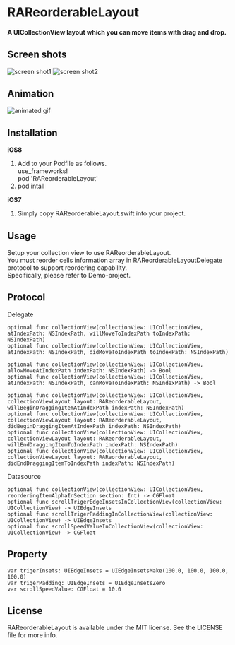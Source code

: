 RAReorderableLayout
=======================

#### A UICollectionView layout which you can move items with drag and drop.


## Screen shots
![screen shot1](https://github.com/ra1028/RAReorderableLayout/raw/master/Assets/screenshot1.png)
![screen shot2](https://github.com/ra1028/RAReorderableLayout/raw/master/Assets/screenshot2.png)


## Animation
![animated gif](https://github.com/ra1028/RAReorderableLayout/raw/master/Assets/animation.gif)


## Installation
__iOS8__  
1. Add to your Podfile as follows.  
    use_frameworks!  
    pod 'RAReorderableLayout'  
2. pod intall  

__iOS7__  
1. Simply copy RAReorderableLayout.swift into your project.


## Usage
Setup your collection view to use RAReorderableLayout.  
You must reorder cells information array in RAReorderableLayoutDelegate protocol to support reordering capability.  
Specifically, please refer to Demo-project.


## Protocol

Delegate
```
optional func collectionView(collectionView: UICollectionView, atIndexPath: NSIndexPath, willMoveToIndexPath toIndexPath: NSIndexPath)
optional func collectionView(collectionView: UICollectionView, atIndexPath: NSIndexPath, didMoveToIndexPath toIndexPath: NSIndexPath)

optional func collectionView(collectionView: UICollectionView, allowMoveAtIndexPath indexPath: NSIndexPath) -> Bool
optional func collectionView(collectionView: UICollectionView, atIndexPath: NSIndexPath, canMoveToIndexPath: NSIndexPath) -> Bool

optional func collectionView(collectionView: UICollectionView, collectionViewLayout layout: RAReorderableLayout, willBeginDraggingItemAtIndexPath indexPath: NSIndexPath)
optional func collectionView(collectionView: UICollectionView, collectionViewLayout layout: RAReorderableLayout, didBeginDraggingItemAtIndexPath indexPath: NSIndexPath)
optional func collectionView(collectionView: UICollectionView, collectionViewLayout layout: RAReorderableLayout, willEndDraggingItemToIndexPath indexPath: NSIndexPath)
optional func collectionView(collectionView: UICollectionView, collectionViewLayout layout: RAReorderableLayout, didEndDraggingItemToIndexPath indexPath: NSIndexPath)
```

Datasource
```
optional func collectionView(collectionView: UICollectionView, reorderingItemAlphaInSection section: Int) -> CGFloat
optional func scrollTrigerEdgeInsetsInCollectionView(collectionView: UICollectionView) -> UIEdgeInsets
optional func scrollTrigerPaddingInCollectionView(collectionView: UICollectionView) -> UIEdgeInsets
optional func scrollSpeedValueInCollectionView(collectionView: UICollectionView) -> CGFloat
```


## Property
```
var trigerInsets: UIEdgeInsets = UIEdgeInsetsMake(100.0, 100.0, 100.0, 100.0)
var trigerPadding: UIEdgeInsets = UIEdgeInsetsZero
var scrollSpeedValue: CGFloat = 10.0
```


## License
RAReorderableLayout is available under the MIT license. See the LICENSE file for more info.
